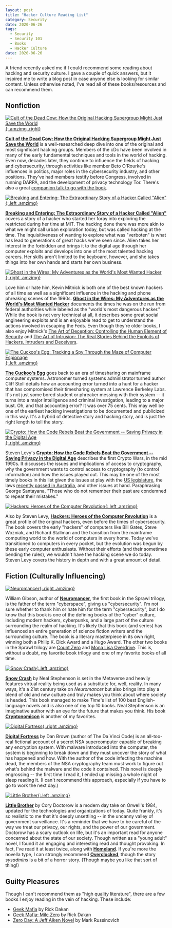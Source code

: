 ```yaml
---
layout: post
title: "Hacker Culture Reading List"
category: Security
date: 2020-06-26
tags:
  - Security
  - Security 101
  - Books
  - Hacker Culture
date: 2020-06-26
---
```


A friend recently asked me if I could recommend some reading about hacking and
security culture.  I gave a couple of quick answers, but it inspired me to write
a blog post in case anyone else is looking for similar content.  Unless
otherwise noted, I've read all of these books/resources and can recommend them.

<!--more-->

## Nonfiction ##

[![Cult of the Dead Cow: How the Original Hacking Supergroup Might Just Save the World](//ws-na.amazon-adsystem.com/widgets/q?_encoding=UTF8&ASIN=154176238X&Format=_SL160_&ID=AsinImage&MarketPlace=US&ServiceVersion=20070822&WS=1&tag=systemovecom-20&language=en_US){:.amzimg .right}](https://www.amazon.com/Cult-Dead-Cow-Original-Supergroup/dp/154176238X/ref=as_li_ss_il?_encoding=UTF8&qid=1592972632&sr=8-1&linkCode=li2&tag=systemovecom-20&linkId=ec04871aa1df66690df6f9de2406f340&language=en_US)

**[Cult of the Dead Cow: How the Original Hacking Supergroup Might Just Save the
World](https://amzn.to/2B583YP)** is a well-researched deep dive into one of the
original and most significant hacking groups.  Members of the cDc have been
involved in many of the early fundamental techniques and tools in the world of
hacking.  Even now, decades later, they continue to influence the fields of
hacking and cybersecurity, through activities like member Beto O'Rourke's
influences in politics, major roles in the cybersecurity industry, and other
positions.  They've had members testify before Congress, involved in running
DARPA, and the development of privacy technology Tor.  There's also a great
[companion talk to go with the
book](https://www.youtube.com/watch?v=QvZuAwLIsEo).

[![Breaking and Entering: The Extraordinary Story of a Hacker Called "Alien"](//ws-na.amazon-adsystem.com/widgets/q?_encoding=UTF8&ASIN=0544903218&Format=_SL160_&ID=AsinImage&MarketPlace=US&ServiceVersion=20070822&WS=1&tag=systemovecom-20&language=en_US){:.left .amzimg}](https://www.amazon.com/Breaking-Entering-Extraordinary-Hacker-Called/dp/0544903218/ref=as_li_ss_il?dchild=1&keywords=story+of+a+hacker+called&qid=1592974197&sr=8-1&linkCode=li2&tag=systemovecom-20&linkId=6484b2241b2662dedbd730b78fb79448&language=en_US)

**[Breaking and Entering: The Extraordinary Story of a Hacker Called
"Alien"](https://amzn.to/3duZq72)** covers a story of a hacker who started her
foray into exploring the restricted during her time at MIT.  The hacking done
there was more akin to what we might call urban exploration today, but was
called hacking at the time.  The inquisitiveness of wanting to explore what was
"verboten" is what has lead to generations of great hacks we've seen since.
Alien takes her interest in the forbidden and brings it to the digital age
through her computer exploits and develops into one of the most talented
hacking careers.  Her skills aren't limited to the keyboard, however, and she
takes things into her own hands and starts her own business.

[![Ghost in the Wires: My Adventures as the World's Most Wanted Hacker](//ws-na.amazon-adsystem.com/widgets/q?_encoding=UTF8&ASIN=0316037729&Format=_SL160_&ID=AsinImage&MarketPlace=US&ServiceVersion=20070822&WS=1&tag=systemovecom-20&language=en_US){:.right .amzimg}](https://www.amazon.com/Ghost-Wires-Adventures-Worlds-Wanted/dp/0316037729/ref=as_li_ss_il?_encoding=UTF8&pd_rd_i=0316037729&pd_rd_r=60709235-b524-41f1-ba1c-5208233b1c9c&pd_rd_w=ZSDVS&pd_rd_wg=RwOOh&pf_rd_p=4e3f7fc3-00c8-46a6-a4db-8457e6319578&pf_rd_r=AMF3QHRGHHQNTBN18XJN&psc=1&refRID=AMF3QHRGHHQNTBN18XJN&linkCode=li2&tag=systemovecom-20&linkId=6e856d350b955623b5cfe694874d2ac8&language=en_US)

Love him or hate him, Kevin Mitnick is both one of the best known hackers of all
time as well as a significant influence in the hacking and phone phreaking
scenes of the 1990s.  **[Ghost in the Wires: My Adventures as the World's Most
Wanted Hacker](https://amzn.to/3fT4Om2)** documents the times he was on the run
from federal authorities while labeled as the "world's most dangerous hacker."
While the book is not very technical at all, it describes some great social
engineering exploits and is an enjoyable read to get to understand the actions
involved in escaping the Feds.  Even though they're older books, I also enjoy
Mitnick's [The Art of Deception: Controlling the Human Element of
Security](https://amzn.to/3dvaXDB) and [The Art of Intrusion: The Real Stories
Behind the Exploits of Hackers, Intruders and
Deceivers](https://amzn.to/3hY6Vaj).

[![The Cuckoo's Egg: Tracking a Spy Through the Maze of Computer Espionage](//ws-na.amazon-adsystem.com/widgets/q?_encoding=UTF8&ASIN=1416507787&Format=_SL160_&ID=AsinImage&MarketPlace=US&ServiceVersion=20070822&WS=1&tag=systemovecom-20&language=en_US){:.left .amzimg}](https://www.amazon.com/Cuckoos-Egg-Tracking-Computer-Espionage/dp/1416507787/ref=as_li_ss_il?_encoding=UTF8&qid=&sr=&linkCode=li2&tag=systemovecom-20&linkId=7b9b2c71172fc8659ba81a001a1b0d29&language=en_US)

**[The Cuckoo's Egg](https://amzn.to/2NmhW76)** goes back to an era of
timesharing on mainframe computer systems.  Astronomer turned systems
administrator turned author Cliff Stoll details how an accounting error turned
into a hunt for a hacker that has compromised their timesharing system at
Lawrence Berkeley Labs.  It's not just some bored student or phreaker messing
with their system -- it turns into a major intelligence and criminal
investigation, leading to a major bust.  Oh, and that accounting error?  It was
over 75 cents.  This may well be one of the earliest hacking investigations to
be documented and publicized in this way.  It's a hybrid of detective story and
hacking story, and is just the right length to tell the story.

[![Crypto: How the Code Rebels Beat the Government -- Saving Privacy in the Digital Age](//ws-na.amazon-adsystem.com/widgets/q?_encoding=UTF8&ASIN=0670859508&Format=_SL160_&ID=AsinImage&MarketPlace=US&ServiceVersion=20070822&WS=1&tag=systemovecom-20&language=en_US){:.right .amzimg}](https://www.amazon.com/Crypto-Rebels-Government-Saving-Privacy-Digital/dp/0670859508/ref=as_li_ss_il?_encoding=UTF8&qid=1593138324&sr=1-1&linkCode=li2&tag=systemovecom-20&linkId=17b0bc1a897042b135690f268496f36c&language=en_US)

Steven Levy's **[Crypto: How the Code Rebels Beat the Government -- Saving
Privacy in the Digital Age](https://amzn.to/2VgQNqn)** describes the first
Crypto Wars, in the mid 1990s.  It discusses the issues and implications of
access to cryptography, why the government wants to control access to
cryptography (to control information) and how the issues played out.  This may
be one of the most timely books in this list given the issues at play with the
[US legislature](/2020/06/25/stop-earn-it-and-laed.html), the laws [recently
passed in Australia](https://www.bbc.com/news/world-australia-46463029), and
other issues at hand.  Paraphrasing George Santayana, "Those who do not remember
their past are condemned to repeat their mistakes."

[![Hackers: Heroes of the Computer Revolution](//ws-na.amazon-adsystem.com/widgets/q?_encoding=UTF8&ASIN=1449388396&Format=_SL160_&ID=AsinImage&MarketPlace=US&ServiceVersion=20070822&WS=1&tag=systemovecom-20&language=en_US){:.left .amzimg}](https://www.amazon.com/Hackers-Computer-Revolution-Steven-Levy/dp/1449388396/ref=as_li_ss_il?_encoding=UTF8&pd_rd_i=1449388396&pd_rd_r=7f4dbbdb-5ce6-4f01-8325-e93fe0524740&pd_rd_w=ZwjBb&pd_rd_wg=18gX9&pf_rd_p=327bd107-8f81-4cea-8249-0243ca14f16d&pf_rd_r=5AHZEP766N35X2NFEK6S&psc=1&refRID=5AHZEP766N35X2NFEK6S&linkCode=li2&tag=systemovecom-20&linkId=303911f9422a76a97619707433e0d634&language=en_US)

Also by Steven Levy, **[Hackers: Heroes of the Computer
Revolution](https://amzn.to/37ZKXz2)** is a great profile of the original
hackers, even before the times of cybersecurity.  The book covers the early
"hackers" of computers like Bill Gates, Steve Wozniak, and Richard Stallman and
the transition from the mainframe computing world to the world of computers in
every home.  Today we've transitioned to computers in every pocket, but the
evolution was begun by these early computer enthusiasts.  Without their efforts
(and their sometimes bending the rules), we wouldn't have the hacking scene we
do today.  Steven Levy covers the history in depth and with a great amount of
detail.

## Fiction (Culturally Influencing) ##

[![Neuromancer](//ws-na.amazon-adsystem.com/widgets/q?_encoding=UTF8&ASIN=0143111604&Format=_SL160_&ID=AsinImage&MarketPlace=US&ServiceVersion=20070822&WS=1&tag=systemovecom-20&language=en_US){:.right .amzimg}](https://www.amazon.com/Neuromancer-Penguin-Galaxy-William-Gibson/dp/0143111604/ref=as_li_ss_il?_encoding=UTF8&qid=1593140348&sr=1-1-50be07be-ed51-4b0f-8f11-b1fc0824f1e6&linkCode=li2&tag=systemovecom-20&linkId=a375a9193ebb813ff076def9ff9c4aad&language=en_US)

William Gibson, author of **[Neuromancer](https://amzn.to/2B1RtcE)**, the first
book in the Sprawl trilogy,
is the father of the term "cyberspace", giving us "cybersecurity".  I'm not sure
whether to thank him or hate him for the term "cybersecurity", but I do know
that this book is one of the defining books of the "cyber" culture, including
modern hackers, cyberpunks, and a large part of the culture surrounding the
realm of hacking.  It's likely that this book (and series) has influenced an entire
generation of science fiction writers and the surrounding culture.  The book is
a literary masterpiece in its own right, winning both a Philip K. Dick Award and
a Hugo Award.  The other two books in the Sprawl trilogy are [Count
Zero](https://amzn.to/2NuTBfl) and [Mona Lisa
Overdrive](https://amzn.to/2Z9n0RU).  This is, without a doubt, my favorite book
trilogy and one of my favorite books of all time.

[![Snow Crash](//ws-na.amazon-adsystem.com/widgets/q?_encoding=UTF8&ASIN=0553380958&Format=_SL160_&ID=AsinImage&MarketPlace=US&ServiceVersion=20070822&WS=1&tag=systemovecom-20&language=en_US){:.left .amzimg}](https://www.amazon.com/Snow-Crash-Neal-Stephenson/dp/0553380958/ref=as_li_ss_il?dchild=1&keywords=snow+crash&qid=1593140342&s=books&sr=1-1&linkCode=li2&tag=systemovecom-20&linkId=5858bedfbc5507ea91fdde381bbf18a2&language=en_US)

**[Snow Crash](https://amzn.to/2VlhEBU)** by Neal Stephenson is set in the
Metaverse and heavily features virtual reality being used as a substitute for,
well, reality.  In many ways, it's a 21st century take on *Neuromancer* but also
brings into play a blend of old and new culture and truly makes you think about
where society is headed.  This book managed to make *Time*'s list of 100 best
English-language novels and is also one of my top 10 books.  Neal Stephenson is
an imaginative author with an eye for the future that makes you think.  His book
**[Cryptonomicon](https://amzn.to/3i2QiKv)** is another of my favorites.

[![Digital Fortress](//ws-na.amazon-adsystem.com/widgets/q?_encoding=UTF8&ASIN=0739441671&Format=_SL160_&ID=AsinImage&MarketPlace=US&ServiceVersion=20070822&WS=1&tag=systemovecom-20&language=en_US){:.right .amzimg}](https://www.amazon.com/Digital-Fortress-Dan-Brown/dp/0739441671/ref=as_li_ss_il?_encoding=UTF8&qid=1593140214&sr=1-1&linkCode=li2&tag=systemovecom-20&linkId=2487996729427af8bbb1fce8c0635465&language=en_US)

**[Digital Fortress](https://amzn.to/2CLAQ5v)** by Dan Brown (author of The
Da Vinci Code) is an
all-too-real
fictional account of a secret NSA supercomputer capable of breaking any encryption
system.  With malware introduced into the computer, the system is beginning to
break down and they must uncover the story of what has happened and how.  With
the author of the code infecting the machine dead, the members of the NSA
cryptography team must work to figure out what's behind the malware and the code
it contained.  This novel is deeply engrossing -- the first time I read it, I
ended up missing a whole night of sleep reading it.  (I can't recommend this
approach, especially if you have to go to work the next day.)

[![Little Brother](//ws-na.amazon-adsystem.com/widgets/q?_encoding=UTF8&ASIN=0765323117&Format=_SL160_&ID=AsinImage&MarketPlace=US&ServiceVersion=20070822&WS=1&tag=systemovecom-20&language=en_US){:.left .amzimg}](https://www.amazon.com/Little-Brother-Cory-Doctorow/dp/0765323117/ref=as_li_ss_il?ie=UTF8&linkCode=li2&tag=systemovecom-20&linkId=e2682c4fecf7416b5f8de5cc41c27ca0&language=en_US)

**[Little Brother](https://amzn.to/3iaqxYX)** by Cory Doctorow is a modern day
take on Orwell's 1984, updated for the technologies and organizations of today.
Quite frankly, it's so realistic to me that it's deeply unsettling -- in the
uncanny valley of government surveillance.  It's a reminder that we have to be
careful of the way we treat our privacy, our rights, and the power of our
government.  Doctorow has a scary outlook on life, but it's an important read
for anyone concerned about the state of our society.  Though written as a "young
adult" novel, I found it an engaging and interesting read and thought provoking.
In fact, I've read it at least twice, along with
**[Homeland](https://amzn.to/2YABTNX)**.  If you're more the novella type, I can
strongly recommend **[Overclocked](https://amzn.to/31eZllD)**, though the story
*sysadmins* is a bit of a horror story.  (Though maybe you like that sort of
thing!)

## Guilty Pleasures ##

Though I can't recommend them as "high quality literature", there are a few
books I enjoy reading in the vein of hacking.  These include:

- [Geek Mafia](https://amzn.to/2VknHGQ) by Rick Dakan
- [Geek Mafia: Mile Zero](https://amzn.to/2NBDWe9) by Rick Dakan
- [Zero Day: A Jeff Aiken Novel](https://amzn.to/3i2XciW) by Mark Russinovich
